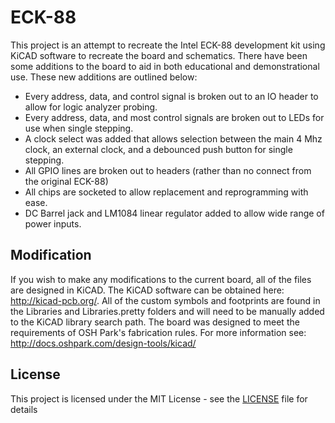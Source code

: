 # ECK-88

This project is an attempt to recreate the Intel ECK-88 development kit using KiCAD software to recreate the board and schematics. There have been some additions to the board
to aid in both educational and demonstrational use. These new additions are outlined below:

 * Every address, data, and control signal is broken out to an IO header to allow for logic analyzer probing.
 * Every address, data, and most control signals are broken out to LEDs for use when single stepping.
 * A clock select was added that allows selection between the main 4 Mhz clock, an external clock, and a debounced push button
   for single stepping.
 * All GPIO lines are broken out to headers (rather than no connect from the original ECK-88)
 * All chips are socketed to allow replacement and reprogramming with ease.
 * DC Barrel jack and LM1084 linear regulator added to allow wide range of power inputs.

## Modification

If you wish to make any modifications to the current board, all of the files are designed in KiCAD. The KiCAD software can be obtained here: http://kicad-pcb.org/. All of the
custom symbols and footprints are found in the Libraries and Libraries.pretty folders and will need to be manually added to the KiCAD library search path. The board was
designed to meet the requirements of OSH Park's fabrication rules. For more information see: http://docs.oshpark.com/design-tools/kicad/

## License

This project is licensed under the MIT License - see the [LICENSE](LICENSE) file for details
